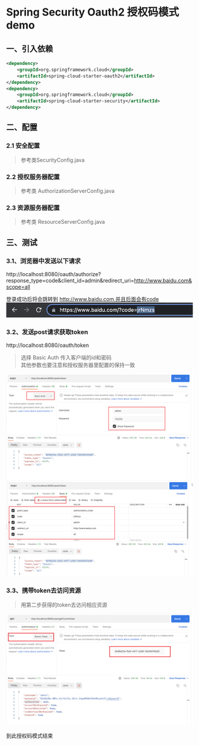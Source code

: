 # Spring Security Oauth2 授权码模式demo

## 一、引入依赖
```xml
<dependency>
    <groupId>org.springframework.cloud</groupId>
    <artifactId>spring-cloud-starter-oauth2</artifactId>
</dependency>
<dependency>
    <groupId>org.springframework.cloud</groupId>
    <artifactId>spring-cloud-starter-security</artifactId>
</dependency>
```
## 二、配置
### 2.1 安全配置
> 参考类SecurityConfig.java

### 2.2 授权服务器配置
> 参考类 AuthorizationServerConfig.java

### 2.3 资源服务器配置
> 参考类 ResourceServerConfig.java

## 三、测试

### 3.1、浏览器中发送以下请求   
http://localhost:8080/oauth/authorize?response_type=code&client_id=admin&redirect_uri=http://www.baidu.com&scope=all

登录成功后将会跳转到 http://www.baidu.com,并且后面会有code
![img.png](png/1.png)

### 3.2、发送post请求获取token
http://localhost:8080/oauth/token
> 选择 Basic Auth 传入客户端的id和密码  
> 其他参数也要注意和授权服务器里配置的保持一致

![img.png](png/2.png)
![img.png](png/3.png)

### 3.3、携带token去访问资源
> 用第二步获得的token去访问相应资源

![img.png](png/4.png)

到此授权码模式结束
